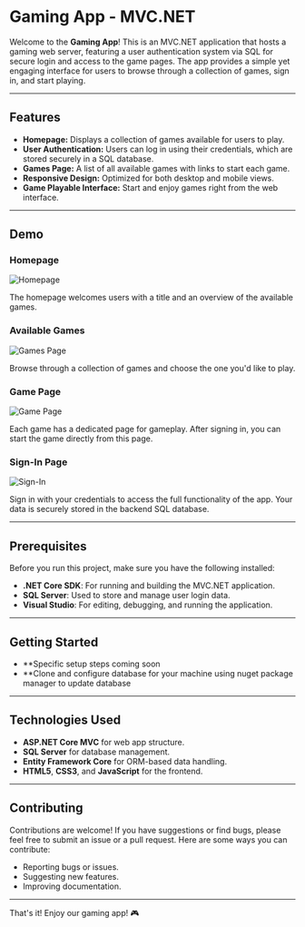 # Gaming App - MVC.NET

Welcome to the **Gaming App**! This is an MVC.NET application that hosts a gaming web server, featuring a user authentication system via SQL for secure login and access to the game pages. The app provides a simple yet engaging interface for users to browse through a collection of games, sign in, and start playing.

---

## Features
- **Homepage:** Displays a collection of games available for users to play.
- **User Authentication:** Users can log in using their credentials, which are stored securely in a SQL database.
- **Games Page:** A list of all available games with links to start each game.
- **Responsive Design:** Optimized for both desktop and mobile views.
- **Game Playable Interface:** Start and enjoy games right from the web interface.

---

## Demo

### Homepage
![Homepage](https://github.com/user-attachments/assets/8fe6ad83-4175-42d2-9535-ddb6ec613478)

The homepage welcomes users with a title and an overview of the available games.

### Available Games
![Games Page](https://github.com/user-attachments/assets/5cc66544-69a2-49e5-af76-d237f95a76de)

Browse through a collection of games and choose the one you'd like to play.

### Game Page
![Game Page](https://github.com/user-attachments/assets/1811c02a-5c1c-4437-b97b-e0f668b8d52f)

Each game has a dedicated page for gameplay. After signing in, you can start the game directly from this page.

### Sign-In Page
![Sign-In](https://github.com/user-attachments/assets/5b2fcc5d-9127-4a88-bc1c-db475323e7b1)

Sign in with your credentials to access the full functionality of the app. Your data is securely stored in the backend SQL database.

---

## Prerequisites

Before you run this project, make sure you have the following installed:

- **.NET Core SDK**: For running and building the MVC.NET application.
- **SQL Server**: Used to store and manage user login data.
- **Visual Studio**: For editing, debugging, and running the application.

---

## Getting Started

- **Specific setup steps coming soon
- **Clone and configure database for your machine using nuget package manager to update database

---

## Technologies Used

- **ASP.NET Core MVC** for web app structure.
- **SQL Server** for database management.
- **Entity Framework Core** for ORM-based data handling.
- **HTML5**, **CSS3**, and **JavaScript** for the frontend.

---

## Contributing

Contributions are welcome! If you have suggestions or find bugs, please feel free to submit an issue or a pull request. Here are some ways you can contribute:

- Reporting bugs or issues.
- Suggesting new features.
- Improving documentation.

---

That's it! Enjoy our gaming app! 🎮



